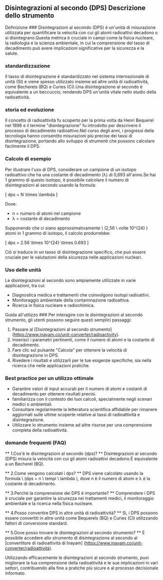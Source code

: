 ## Disintegrazioni al secondo (DPS) Descrizione dello strumento

Definizione ###
Disintegrazioni al secondo (DPS) è un'unità di misurazione utilizzata per quantificare la velocità con cui gli atomi radioattivi decadono o si disintegrano.Questa metrica è cruciale in campi come la fisica nucleare, la radiologia e la scienza ambientale, in cui la comprensione del tasso di decadimento può avere implicazioni significative per la sicurezza e la salute.

### standardizzazione
Il tasso di disintegrazione è standardizzato nel sistema internazionale di unità (SI) e viene spesso utilizzato insieme ad altre unità di radioattività, come Becherels (BQ) e Curies (CI).Una disintegrazione al secondo è equivalente a un beccuccio, rendendo DPS un'unità vitale nello studio della radioattività.

### storia ed evoluzione
Il concetto di radioattività fu scoperto per la prima volta da Henri Bequerel nel 1896 e il termine "disintegrazione" fu introdotto per descrivere il processo di decadimento radioattivo.Nel corso degli anni, i progressi della tecnologia hanno consentito misurazioni più precise dei tassi di disintegrazione, portando allo sviluppo di strumenti che possono calcolare facilmente il DPS.

### Calcolo di esempio
Per illustrare l'uso di DPS, considerare un campione di un isotopo radioattivo che ha una costante di decadimento (λ) di 0,693 all'anno.Se hai 1 grammo di questo isotopo, è possibile calcolare il numero di disintegrazioni al secondo usando la formula:

\[ dps = N \times \lambda \]

Dove:
- n = numero di atomi nel campione
- λ = costante di decadimento

Supponendo che ci siano approssimativamente \ (2,56 \ volte 10^{24} \) atomi in 1 grammo di isotopo, il calcolo produrrebbe:

\[ dps = 2.56 \times 10^{24} \times 0.693 \]

Ciò si traduce in un tasso di disintegrazione specifico, che può essere cruciale per le valutazioni della sicurezza nelle applicazioni nucleari.

### Uso delle unità
Le disintegrazioni al secondo sono ampiamente utilizzate in varie applicazioni, tra cui:
- Diagnostica medica e trattamenti che coinvolgono isotopi radioattivi.
- Monitoraggio ambientale della contaminazione radioattiva.
- Ricerca in fisica nucleare e radiochimica.

Guida all'utilizzo ###
Per interagire con le disintegrazioni al secondo strumento, gli utenti possono seguire questi semplici passaggi:
1. Passare al [Disintegrazioni al secondo strumento] (https://www.inayam.co/unit-converter/radioactivity).
2. Inserisci i parametri pertinenti, come il numero di atomi e la costante di decadimento.
3. Fare clic sul pulsante "Calcola" per ottenere la velocità di disintegrazione in DPS.
4. Rivedere i risultati e utilizzarli per le tue esigenze specifiche, sia nella ricerca che nelle applicazioni pratiche.

### Best practice per un utilizzo ottimale
- Garantire valori di input accurati per il numero di atomi e costanti di decadimento per ottenere risultati precisi.
- familiarizza con il contesto dei tuoi calcoli, specialmente negli scenari medici o ambientali.
- Consultare regolarmente la letteratura scientifica affidabile per rimanere aggiornati sulle ultime scoperte relative ai tassi di radioattività e disintegrazione.
- Utilizzare lo strumento insieme ad altre risorse per una comprensione completa della radioattività.

### domande frequenti (FAQ)

** 1.Cos'è le disintegrazioni al secondo (dps)? **
Disintegrazioni al secondo (DPS) misura la velocità con cui gli atomi radioattivi decadono.È equivalente a un Becherel (BQ).

** 2.Come vengono calcolati i dps? **
DPS viene calcolato usando la formula \ (dps = n \ tempi \ lambda \), dove n è il numero di atomi e λ è la costante di decadimento.

** 3.Perché la comprensione dei DPS è importante? **
Comprendere i DPS è cruciale per garantire la sicurezza nei trattamenti medici, il monitoraggio ambientale e la ricerca nella fisica nucleare.

** 4.Posso convertire DPS in altre unità di radioattività? **
Sì, i DPS possono essere convertiti in altre unità come Bequerels (BQ) e Curies (CI) utilizzando fattori di conversione standard.

** 5.Dove posso trovare le disintegrazioni al secondo strumento? **
È possibile accedere allo strumento di disintegrazione al secondo al [convertitore di radioattività di Inayam] (https://www.inayam.co/unit-converter/radioattività).

Utilizzando efficacemente le disintegrazioni al secondo strumento, puoi migliorare la tua comprensione della radioattività e le sue implicazioni in vari settori, contribuendo alla fine a pratiche più sicure e al processo decisionale informato.